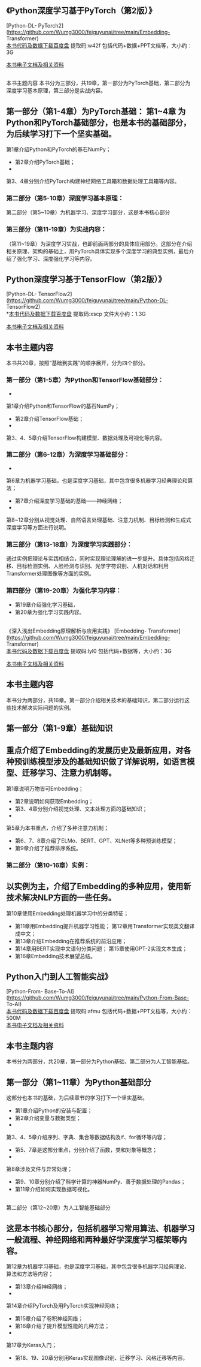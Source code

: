## 《Python深度学习基于PyTorch（第2版）》

[Python-DL-
PyTorch2](https://github.com/Wumg3000/feiguyunai/tree/main/Embedding-
Transformer)  
[本书代码及数据下载百度盘](https://pan.baidu.com/s/11yk8UleP3zbukfyqUaGTGg)
提取码:w42f
包括代码+数据+PPT文档等，大小约：3G  

[本书电子文档及相关资料](http://www.feiguyunai.com/)

##
本书主题内容
本书分为三部分，共19章，第一部分为PyTorch基础，第二部分为深度学习基本原理，第三部分是实战内容。
###
第一部分（第1-4章）为PyTorch基础：
第1~4章 为Python和PyTorch基础部分，也是本书的基础部分，为后续学习打下一个坚实基础。
-
第1章介绍Python和PyTorch的基石NumPy；
- 第2章介绍PyTorch基础；
-
第3、4章分别介绍PyTorch构建神经网络工具箱和数据处理工具箱等内容。

### 第二部分（第5-10章）深度学习基本原理：
第二部分（第5~10章）为机器学习、深度学习部分，这是本书核心部分 

### 第三部分（第11-19章）为实战内容：
（第11~19章）为深度学习实战，也即前面两部分的具体应用部分。这部分在介绍相关原理、架构的基础上，用PyTorch具体实现多个深度学习的典型实例，最后介绍了强化学习、深度强化学习等内容。
## Python深度学习基于TensorFlow（第2版）》
[Python-DL-
TensorFlow2](https://github.com/Wumg3000/feiguyunai/tree/main/Python-DL-
TensorFlow2)  
*[本书代码及数据下载百度盘](https://pan.baidu.com/s/1ic1KkfhMd0WsD3qcFPwe4g)
提取码:xscp
文件大小约：1.3G

[本书电子文档及相关资料](http://www.feiguyunai.com/)

## 本书主题内容
本书共20章，按照“基础到实践”的顺序展开，分为四个部分。  
### 第一部分（第1-5章）为Python和TensorFlow基础部分：

-
第1章介绍Python和TensorFlow的基石NumPy；
- 第2章介绍TensorFlow基础；
-
第3、4、5章介绍TensorFlow构建模型、数据处理及可视化等内容。 

### 第二部分（第6-12章）为深度学习基础部分：

-
第6章为机器学习基础，也是深度学习基础，其中包含很多机器学习经典理论和算法；
- 第7章介绍深度学习基础的基础——神经网络；
-
第8~12章分别从视觉处理、自然语言处理基础、注意力机制、目标检测和生成式深度学习等方面进行说明。 

### 第三部分（第13-18章）为深度学习实践部分：
通过实例把理论与实践相结合，同时实现理论理解的进一步提升。具体包括风格迁移、目标检测实例、人脸检测与识别、光学字符识别、人机对话和利用Transformer处理图像等方面的实例。
### 第四部分（第19-20章）为强化学习内容：

- 第19章介绍强化学习基础，
- 第20章为强化学习实践内容。

##
《深入浅出Embedding原理解析与应用实践》
[Embedding-
Transformer](https://github.com/Wumg3000/feiguyunai/tree/main/Embedding-
Transformer)  
[本书代码及数据下载百度盘](https://pan.baidu.com/s/16GshDba7upM08fezUxFQGA)
提取码:lyl0 包括代码+数据等，大小约：3G

[本书电子文档及相关资料](http://www.feiguyunai.com/)

## 本书主题内容
本书分为两部分，共16章。第一部分介绍相关技术的基础知识，第二部分运行这些技术解决实际问题的实例。

## 第一部分（第1-9章）基础知识
重点介绍了Embedding的发展历史及最新应用，对各种预训练模型涉及的基础知识做了详解说明，如语言模型、迁移学习、注意力机制等。
-
第1章说明万物皆可Embedding；
- 第2章说明如何获取Embedding；
- 第3、4章分别介绍视觉处理、文本处理方面的基础知识；
-
第5章为本书重点，介绍了多种注意力机制；
- 第6、7、8章介绍了ELMo、BERT、GPT、XLNet等多种预训练模型；
- 第9章介绍了推荐排序系统。
### 第二部分（第10-16章）实例：

以实例为主，介绍了Embedding的多种应用，使用新技术解决NLP方面的一些任务。 
-
第10章使用Embedding处理机器学习中的分类特征；
- 第11章用Embedding提升机器学习性能；
第12章用Transformer实现英文翻译成中文；
- 第13章介绍Embedding在推荐系统的前沿应用；
- 第14章用BERT实现中文语句分类问题；
第15章使用GPT-2实现文本生成；
- 第16章Embedding技术展望总结。

## Python入门到人工智能实战》
[Python-From-
Base-To-AI](https://github.com/Wumg3000/feiguyunai/tree/main/Python-From-Base-
To-AI)  
[本书代码及数据下载百度盘](https://pan.baidu.com/s/1Lfk4CItAfHroR-XsOnhAIA)
提取码:afmu
包括代码+数据+PPT文档等，大小约：500M    
[本书电子文档及相关资料](http://www.feiguyunai.com/)
## 本书主题内容
本书分为两部分，共20章，第一部分为Python基础，第二部分为人工智能基础。

## 第一部分（第1~11章）为Python基础部分
这部分也本书的基础，为后续章节的学习打下一个坚实基础。
- 第1章介绍Python的安装与配置；
- 第2章介绍变量与数据类型；
-
第3、4、5章介绍序列、字典、集合等数据结构及if、for循环等内容；
- 第5、7章是这部分重点，分别介绍了函数，类和对象等概念；
-
第8章涉及文件与异常处理；
- 第9、10章分别介绍了科学计算的神器NumPy、善于数据处理的Pandas；
- 第11章介绍如何实现数据可视化。

##
第二部分（第12~20章）为人工智能基础部分 

这是本书核心部分，包括机器学习常用算法、机器学习一般流程、神经网络和两种最好学深度学习框架等内容。
-
第12章为机器学习基础，也是深度学习基础，其中包含很多机器学习经典理论、算法和方法等内容；
- 第13章介绍神经网络；
-
第14章介绍PyTorch及用PyTorch实现神经网络；
- 第15章介绍了卷积神经网络；
- 第16章介绍了提升模型性能的几种方法；
-
第17章为Keras入门；
- 第18、19、20章分别用Keras实现图像识别、迁移学习、风格迁移等内容。

```{.python .input}

```
